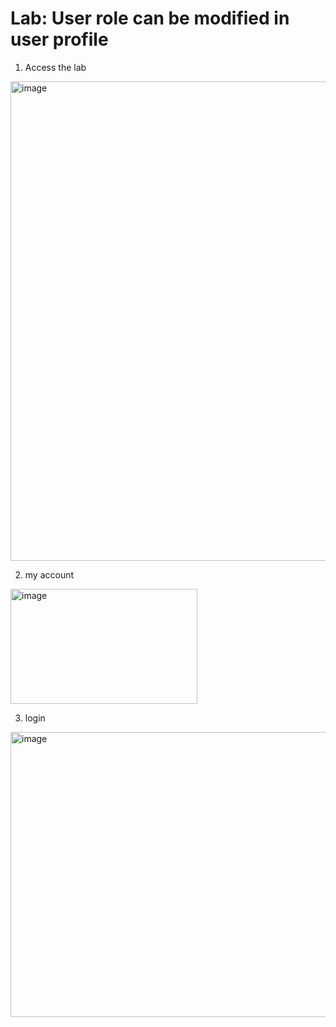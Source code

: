 # Lab: User role can be modified in user profile

1. Access the lab
<img width="1365" height="767" alt="image" src="https://github.com/user-attachments/assets/256b6933-a2de-42ee-bb1b-003e4c4fb931" />

2. my account
<img width="299" height="184" alt="image" src="https://github.com/user-attachments/assets/00790e27-f775-4bdd-a05c-33fc5b508f94" />

3. login
<img width="945" height="456" alt="image" src="https://github.com/user-attachments/assets/edf260f1-b638-43c3-9172-7c5a19685d01" />
